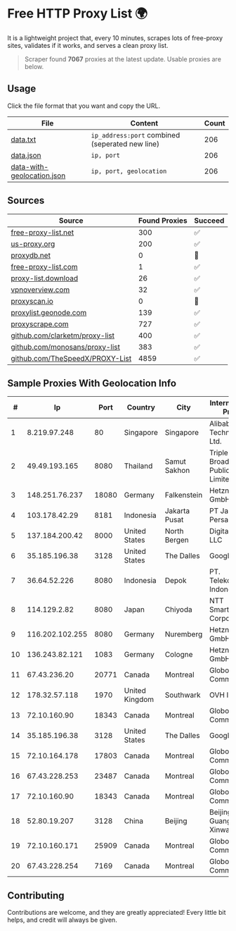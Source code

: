 
# Free HTTP Proxy List 🌍

It is a lightweight project that, every 10 minutes, scrapes lots of free-proxy sites, validates if it works, and serves a clean proxy list.


> Scraper found **7067** proxies at the latest update. Usable proxies are below.

## Usage

Click the file format that you want and copy the URL.


|File|Content|Count|
|----|-------|-----|
|[data.txt](https://raw.githubusercontent.com/themiralay/Proxy-List-World/master/data.txt)|`ip_address:port` combined (seperated new line)|206|
|[data.json](https://raw.githubusercontent.com/themiralay/Proxy-List-World/master/data.json)|`ip, port`|206|
|[data-with-geolocation.json](https://raw.githubusercontent.com/themiralay/Proxy-List-World/master/data-with-geolocation.json)|`ip, port, geolocation`|206|

## Sources

|Source|Found Proxies|Succeed|
|------|-------------|-------|
|[free-proxy-list.net](https://free-proxy-list.net)|300|✅|
|[us-proxy.org](https://www.us-proxy.org)|200|✅|
|[proxydb.net](http://proxydb.net)|0|🚫|
|[free-proxy-list.com](https://free-proxy-list.com/?page=&port=&type%5B%5D=http&type%5B%5D=https&up_time=0&search=Search)|1|✅|
|[proxy-list.download](https://www.proxy-list.download/HTTP)|26|✅|
|[vpnoverview.com](https://vpnoverview.com/privacy/anonymous-browsing/free-proxy-servers)|32|✅|
|[proxyscan.io](https://www.proxyscan.io)|0|🚫|
|[proxylist.geonode.com](https://proxylist.geonode.com/api/proxy-list?limit=300&page=1&sort_by=lastChecked&sort_type=desc&protocols=http,https)|139|✅|
|[proxyscrape.com](https://api.proxyscrape.com/v2/?request=displayproxies&protocol=http&timeout=10000&country=all&ssl=all&anonymity=all)|727|✅|
|[github.com/clarketm/proxy-list](https://raw.githubusercontent.com/clarketm/proxy-list/master/proxy-list-raw.txt)|400|✅|
|[github.com/monosans/proxy-list](https://raw.githubusercontent.com/monosans/proxy-list/main/proxies/http.txt)|383|✅|
|[github.com/TheSpeedX/PROXY-List](https://raw.githubusercontent.com/TheSpeedX/PROXY-List/master/http.txt)|4859|✅|


## Sample Proxies With Geolocation Info

|#|Ip|Port|Country|City|Internet Service Provider|
|-|--|----|-------|----|-------------------------|
|1|8.219.97.248|80|Singapore|Singapore|Alibaba (US) Technology Co., Ltd.|
|2|49.49.193.165|8080|Thailand|Samut Sakhon|Triple T Broadband Public Company Limited|
|3|148.251.76.237|18080|Germany|Falkenstein|Hetzner Online GmbH|
|4|103.178.42.29|8181|Indonesia|Jakarta Pusat|PT Jaring Solusi Persada|
|5|137.184.200.42|8000|United States|North Bergen|DigitalOcean, LLC|
|6|35.185.196.38|3128|United States|The Dalles|Google LLC|
|7|36.64.52.226|8080|Indonesia|Depok|PT. Telekomunikasi Indonesia|
|8|114.129.2.82|8080|Japan|Chiyoda|NTT SmartConnect Corporation|
|9|116.202.102.255|8080|Germany|Nuremberg|Hetzner Online GmbH|
|10|136.243.82.121|1083|Germany|Cologne|Hetzner Online GmbH|
|11|67.43.236.20|20771|Canada|Montreal|GloboTech Communications|
|12|178.32.57.118|1970|United Kingdom|Southwark|OVH ISP|
|13|72.10.160.90|18343|Canada|Montreal|GloboTech Communications|
|14|35.185.196.38|3128|United States|The Dalles|Google LLC|
|15|72.10.164.178|17803|Canada|Montreal|GloboTech Communications|
|16|67.43.228.253|23487|Canada|Montreal|GloboTech Communications|
|17|72.10.160.90|18343|Canada|Montreal|GloboTech Communications|
|18|52.80.19.207|3128|China|Beijing|Beijing Guanghuan Xinwang Digital|
|19|72.10.160.171|25909|Canada|Montreal|GloboTech Communications|
|20|67.43.228.254|7169|Canada|Montreal|GloboTech Communications|



## Contributing

Contributions are welcome, and they are greatly appreciated! Every
little bit helps, and credit will always be given.

